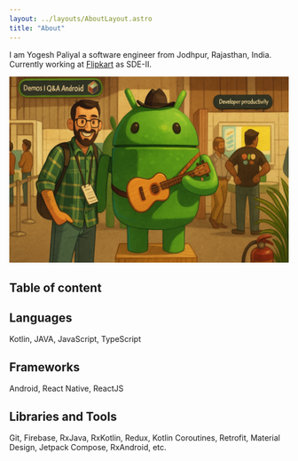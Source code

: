 ```yaml
---
layout: ../layouts/AboutLayout.astro
title: "About"
---
```


I am Yogesh Paliyal a software engineer from Jodhpur, Rajasthan, India.
Currently working at [Flipkart](https://flipkart.com/) as SDE-II.

![about-cover](../assets/about-cover.png)

## Table of content

## Languages
Kotlin, JAVA, JavaScript, TypeScript

## Frameworks
Android, React Native, ReactJS

## Libraries and Tools
Git, Firebase, RxJava, RxKotlin, Redux, Kotlin Coroutines, Retrofit, Material Design, Jetpack Compose, RxAndroid, etc.
